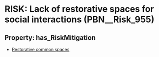 # RISK: __Lack of restorative spaces for social interactions__ (PBN__Risk_955)

## Property: has_RiskMitigation

* [Restorative common spaces](PBN__RiskMitigation_1336)

